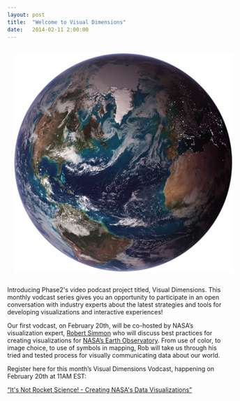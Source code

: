 ```yaml
---
layout: post
title:  "Welcome to Visual Dimensions"
date:   2014-02-11 2:00:00
---
```


<img src="/img/blue-marble-globe.png" alt="Blue Marble Imagery" style="max-width: 100%; padding: 1em;" />

Introducing Phase2's video podcast project titled, Visual Dimensions. This monthly vodcast series gives you an opportunity to participate in an open conversation with industry experts about the latest strategies and tools for developing visualizations and interactive experiences!

Our first vodcast, on February 20th, will be co-hosted by NASA’s visualization expert, <a href="https://twitter.com/rsimmon">Robert Simmon</a> who will discuss best practices for creating visualizations for <a href="http://earthobservatory.nasa.gov/">NASA’s Earth Observatory</a>. From use of color, to image choice, to use of symbols in mapping, Rob will take us through his tried and tested process for visually communicating data about our world. 

Register here for this month’s Visual Dimensions Vodcast, happening on February 20th at 11AM EST: 

<a href="https://www4.gotomeeting.com/register/790598127">“It's Not Rocket Science! - Creating NASA's Data Visualizations”</a>

<!--more-->